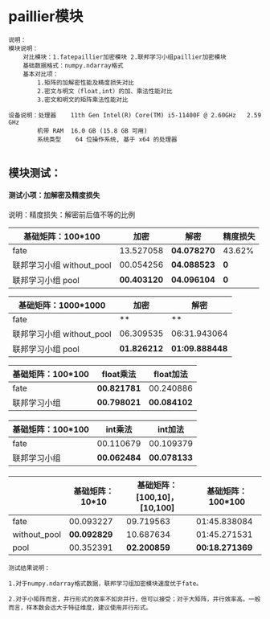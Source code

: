# paillier模块

```
说明：
模块说明：
	对比模块：1.fatepaillier加密模块 2.联邦学习小组paillier加密模块
	基础数据格式：numpy.ndarray格式
	基本对比项：
		1.矩阵的加解密性能及精度损失对比
		2.密文与明文（float,int）的加、乘法性能对比
		3.密文和明文的矩阵乘法性能对比
		
设备说明：处理器	11th Gen Intel(R) Core(TM) i5-11400F @ 2.60GHz   2.59 GHz
		机带 RAM	16.0 GB (15.8 GB 可用)
		系统类型	64 位操作系统, 基于 x64 的处理器
		
```



## 模块测试：

#### 测试小项：加解密及精度损失

说明：精度损失：解密前后值不等的比例

| 基础矩阵：100*100         | 加密          | 解密          | 精度损失 |
| ------------------------- | ------------- | ------------- | -------- |
| fate                      | 13.527058     | **04.078270** | 43.62%   |
| 联邦学习小组 without_pool | 00.054256     | **04.088523** | **0**    |
| 联邦学习小组 pool         | **00.403120** | **04.096104** | **0**    |



| 基础矩阵：1000*1000       | 加密          | 解密             |
| ------------------------- | ------------- | ---------------- |
| fate                      | **            | **               |
| 联邦学习小组 without_pool | 06.309535     | 06:31.943064     |
| 联邦学习小组 pool         | **01.826212** | **01:09.888448** |



| 基础矩阵：100*100 | float乘法     | float加法     |
| ----------------- | ------------- | ------------- |
| fate              | **00.821781** | 00.240886     |
| 联邦学习小组      | **00.798021** | **00.084102** |

#### 

| 基础矩阵：100*100 | int乘法       | int加法       |
| ----------------- | ------------- | ------------- |
| fate              | 00.110679     | 00.109379     |
| 联邦学习小组      | **00.062484** | **00.078133** |

#### 

|              | 基础矩阵：10*10 | 基础矩阵：[100,10]，[10,100] | 基础矩阵：100*100 |
| ------------ | --------------- | ---------------------------- | ----------------- |
| fate         | 00.093227       | 09.719563                    | 01:45.838084      |
| without_pool | **00.092829**   | 10.687634                    | 01:45.271531      |
| pool         | 00.352391       | **02.200859**                | **00:18.271369**  |



```
测试结果说明：

1.对于numpy.ndarray格式数据，联邦学习组加密模块速度优于fate。

2.对于小矩阵而言，并行形式的效率不如非并行，但可以接受；对于大矩阵，并行效率高。一般而言，样本数会远大于特征维度，建议使用并行形式。
```

